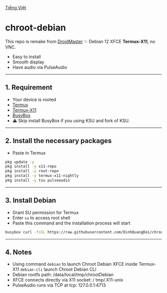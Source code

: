 [Tiếng Việt](./docs/vi/index.md)
# chroot-debian

This repo is remake from [DroidMaster](https://github.com/LinuxDroidMaster/Termux-Desktops/blob/main/Documentation/chroot/debian_chroot.md#first-steps-chroot)
✨ Debian 12 XFCE **Termux-X11**, no VNC.
- Easy to install
- Smooth display
- Have audio via PulseAudio
---

## 1. Requirement
- Your device is rooted
- [Termux](https://github.com/termux/termux-app/releases/tag/v0.118.3)
- [Termux-X11](https://github.com/termux/termux-x11/releases/)
- [BusyBox](https://github.com/Magisk-Modules-Repo/busybox-ndk)
- ⚠️ Skip install BusyBox if you using KSU and fork of KSU.
---

## 2. Install the necessary packages
- Paste in Termux
```bash
pkg update -y
pkg install -y x11-repo
pkg install -y root-repo
pkg install -y termux-x11-nightly
pkg install -y tsu pulseaudio
```
---

## 3. Install Debian
- Grant SU permission for Termux
- Enter `su` to access root shell
- Paste this command and the installation process will start
```bash
busybox curl -fsSL https://raw.githubusercontent.com/DinhQuangDoi/chroot-debian/main/installer.sh | bash
```
---

## 4. Notes
- Using command
 `debian` to launch Chroot Debian XFCE inside Termux-X11
 `debian-cli` launch Chroot Debian CLI
- Debian rootfs path: /data/local/tmp/chrootDebian
- XFCE connects directly via X11 socket: / tmp/.X11-unix
- PulseAudio runs via TCP at tcp: 127.0.0.1:4713
  
